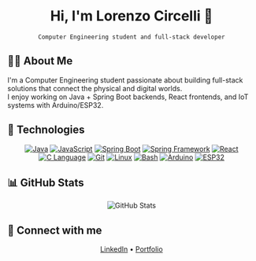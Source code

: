 <h1 align="center">Hi, I'm Lorenzo Circelli 👋</h1>
<p align="center"><code>Computer Engineering student and full-stack developer</code></p>

## 👨‍💻 About Me
I'm a Computer Engineering student passionate about building full-stack solutions that connect the physical and digital worlds.  
I enjoy working on Java + Spring Boot backends, React frontends, and IoT systems with Arduino/ESP32.

## 🔧 Technologies
<p align="center">
  <a href="https://www.java.com/" target="_blank"><img src="https://img.shields.io/badge/Java-007396?style=for-the-badge&logo=java&logoColor=white" alt="Java"></a>
  <a href="https://developer.mozilla.org/en-US/docs/Web/JavaScript" target="_blank"><img src="https://img.shields.io/badge/JavaScript-F7DF1E?style=for-the-badge&logo=javascript&logoColor=black" alt="JavaScript"></a>
  <a href="https://spring.io/projects/spring-boot" target="_blank"><img src="https://img.shields.io/badge/Spring_Boot-6DB33F?style=for-the-badge&logo=spring-boot&logoColor=white" alt="Spring Boot"></a>
  <a href="https://spring.io/projects/spring-framework" target="_blank"><img src="https://img.shields.io/badge/Spring-6DB33F?style=for-the-badge&logo=spring&logoColor=white" alt="Spring Framework"></a>
  <a href="https://react.dev" target="_blank"><img src="https://img.shields.io/badge/React-61DAFB?style=for-the-badge&logo=react&logoColor=black" alt="React"></a>
  <a href="https://www.cprogramming.com/" target="_blank"><img src="https://img.shields.io/badge/C-00599C?style=for-the-badge&logo=c&logoColor=white" alt="C Language"></a>
  <a href="https://git-scm.com/" target="_blank"><img src="https://img.shields.io/badge/Git-F05032?style=for-the-badge&logo=git&logoColor=white" alt="Git"></a>
  <a href="https://www.linux.org/" target="_blank"><img src="https://img.shields.io/badge/Linux-FCC624?style=for-the-badge&logo=linux&logoColor=black" alt="Linux"></a>
  <a href="https://www.gnu.org/software/bash/" target="_blank"><img src="https://img.shields.io/badge/Bash-4EAA25?style=for-the-badge&logo=gnu-bash&logoColor=white" alt="Bash"></a>
  <a href="https://www.arduino.cc/" target="_blank"><img src="https://img.shields.io/badge/Arduino-00979D?style=for-the-badge&logo=arduino&logoColor=white" alt="Arduino"></a>
  <a href="https://www.espressif.com/en/products/socs/esp32" target="_blank"><img src="https://img.shields.io/badge/ESP32-005aa7?style=for-the-badge&logo=espressif&logoColor=white" alt="ESP32"></a>
</p>

## 📊 GitHub Stats
<p align="center">
  <img src="https://github-readme-stats.vercel.app/api?username=LORENZOCIRCELLI&show_icons=true&theme=radical" alt="GitHub Stats"/>
</p>

## 🔗 Connect with me
<p align="center">
  <a href="https://www.linkedin.com/in/lorenzocalabresecircelli" target="_blank">LinkedIn</a> • 
  <a href="https://lorenzocircelli.com.br" target="_blank">Portfolio</a>
</p>
